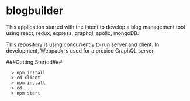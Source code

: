 # blogbuilder

This application started with the intent to develop a blog management tool using react, redux, express, graphql, apollo, mongoDB.

This repository is using concurrently to run server and client.  In development, Webpack is used for a proxied GraphQL server.

###Getting Started###

```
  > npm install
  > cd client
  > npm install
  > cd ..
  > npm start
```